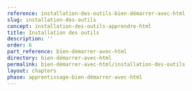 ```yaml
---
reference: installation-des-outils-bien-démarrer-avec-html
slug: installation-des-outils
concept: installation-des-outils-apprendre-html
title: Installation des outils
description: ''
order: 6
part_reference: bien-démarrer-avec-html
directory: bien-démarrer-avec-html
permalink: bien-démarrer-avec-html/installation-des-outils
layout: chapters
phase: apprentissage-bien-démarrer-avec-html
---
```

